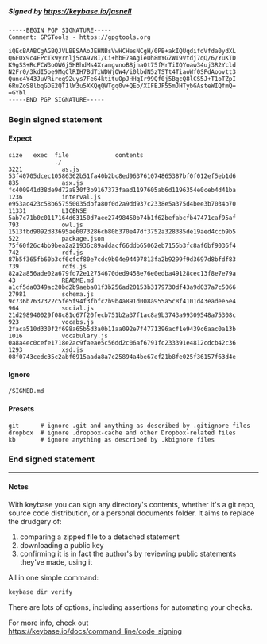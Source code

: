 ##### Signed by https://keybase.io/jasnell
```
-----BEGIN PGP SIGNATURE-----
Comment: GPGTools - https://gpgtools.org

iQEcBAABCgAGBQJVLBESAAoJEHNBsVwHCHesNCgH/0PB+akIQUqdifdVfda0ydXL
Q6EOx9c4EPcTk9yrnlj5cA9VBI/Ci+hbE7aAgieOh8mYGZWI9Vtdj7qQ/6/YuKTD
K9gSS+RcFCW3oOW6j5HBhdMs4XrangvnoB8jnaOt75fMrTiIQYoaw34uj3R2Ycld
N2Fr0/3kdI5oe9MgClRIH7BdTiWDWjOW4/i0lbdN5zTSTt4TiaoWf0SPdAoovtt3
Qunc4Y43JuVRireg92uys7Fe64ktituOpJHHqIr99Qf0j5BgcQ8lCS5J+T1oTZpI
6RuZoS8lbqGDE2QT1lW3u5XKQqQWTgq0v+QEo/XIFEJF55mJHTybGAsteWIQfmQ=
=GYbl
-----END PGP SIGNATURE-----

```

<!-- END SIGNATURES -->

### Begin signed statement 

#### Expect

```
size   exec  file             contents                                                        
             ./                                                                               
3221           as.js          53f40705dcec10586362b51fa40b2bc8ed963761074865387bf0f012ef5eb1d6
835            asx.js         fc400941d38de9d72a830f3b9167373faad1197605ab6d1196354e0ceb4d41ba
1236           interval.js    e953ac423c58b657550035dbfa80f0d2a9dd937c2338e5a375d4bee3b7034b70
11331          LICENSE        5ab7c71b0c0117164d63150d7aee27498450b74b1f62befabcfb47471caf95af
793            owl.js         1513fbd9092d83695ae6073286cb80b370e47df3752a328385de19aed4ccb9b5
522            package.json   75f60f26c4bb9bea2a21936c89addacf66ddb65062eb7155b3fc8af6bf9036f4
742            rdf.js         87b5f365fb60b3cf6cfcf80e7cdc9b04e94497813fa2b9299f9d3697d8bfdf83
739            rdfs.js        82a2a856ade02a679fd72e12754670ded9458e76e0edba49128cec13f8e7e79a
43             README.md      a1cf5da0349ac20bd2b9aeba81f3b256ad20153b3179730df43a9d037a7c5066
27981          schema.js      9c736b7637322c5fe5f94f3fbfc2b9b4a891d008a955a5c8f4101d43eadee5e4
964            social.js      21d298940029f08c81c67f20fecb751b2a37f1ac8a9b3743a99309548a75308c
923            vocabs.js      2faca510d330f2f698a65b5d3a0b11aa092e7f4771396acf1e9439c6aac0a13b
1016           vocabulary.js  0a8a4ec0cefe1718e2ac9faeae5c56dd2c06af6791fc233391e4812cdcb42c36
1293           xsd.js         08f0743cedc35c2abf6915aada8a7c25894a4be67ef21b8fe025f36157f63d4e
```

#### Ignore

```
/SIGNED.md
```

#### Presets

```
git      # ignore .git and anything as described by .gitignore files
dropbox  # ignore .dropbox-cache and other Dropbox-related files    
kb       # ignore anything as described by .kbignore files          
```

<!-- summarize version = 0.0.9 -->

### End signed statement

<hr>

#### Notes

With keybase you can sign any directory's contents, whether it's a git repo,
source code distribution, or a personal documents folder. It aims to replace the drudgery of:

  1. comparing a zipped file to a detached statement
  2. downloading a public key
  3. confirming it is in fact the author's by reviewing public statements they've made, using it

All in one simple command:

```bash
keybase dir verify
```

There are lots of options, including assertions for automating your checks.

For more info, check out https://keybase.io/docs/command_line/code_signing